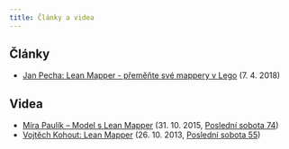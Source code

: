 ```yaml
---
title: Články a videa
---
```


## Články

* [Jan Pecha: Lean Mapper - přeměňte své mappery v Lego](https://www.janpecha.cz/blog/leanmapper-premente-sve-mappery-v-lego/) (7. 4. 2018)


## Videa

* [Míra Paulík – Model s Lean Mapper](https://www.youtube.com/watch?v=fpVAgwBoEEc) (31. 10. 2015, [Poslední sobota 74](https://forum.nette.org/cs/24460-posledni-sobota-74-model-praha))
* [Vojtěch Kohout: Lean Mapper](https://www.youtube.com/watch?v=V7Lp9bxfNfg) (26. 10. 2013, [Poslední sobota 55](https://forum.nette.org/cs/15665-posledni-sobota-55-rijnova-praha-26-10-2013))
